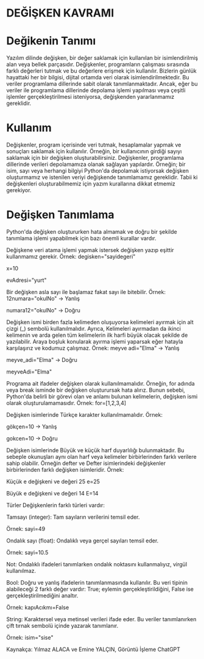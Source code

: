 # DEĞİŞKEN KAVRAMI
# Değikenin Tanımı
Yazılım dilinde değişken, bir değer saklamak için kullanılan bir isimlendirilmiş alan veya bellek parçasıdır. Değişkenler, programların çalışması sırasında farklı değerleri tutmak ve bu değerlere erişmek için kullanılır. Bizlerin günlük hayattaki her bir bilgisi, dijital ortamda veri olarak isimlendirilmektedir. Bu veriler programlama dillerinde sabit olarak tanımlanmaktadır. Ancak, eğer bu veriler ile programlama dillerinde depolama işlemi yapılması veya çeşitli işlemler gerçekleştirilmesi isteniyorsa, değişkenden yararlanmamız gereklidir.

# Kullanım
Değişkenler, program içerisinde veri tutmak, hesaplamalar yapmak ve sonuçları saklamak için kullanılır. Örneğin, bir kullanıcının girdiği sayıyı saklamak için bir değişken oluşturabilirsiniz. Değişkenler, programlama dillerinde verileri depolamamıza olanak sağlayan yapılardır. Örneğin; bir isim, sayı veya herhangi bilgiyi Python'da depolamak istiyorsak değişken oluşturmamız ve istenilen veriyi değişkende tanımlamamız gereklidir. Tabii ki değişkenleri oluşturabilmemiz için yazım kurallarına dikkat etmemiz gerekiyor.

# Değişken Tanımlama
Python'da değişken oluştururken hata almamak ve doğru bir şekilde tanımlama işlemi yapabilmek için bazı önemli kurallar vardır.

Değişkene veri atama işlemi yapmak istersek değişken yazıp eşittir kullanmamız gerekir.
Örnek: degisken="sayidegeri"

x=10

evAdresi="yurt"

Bir değişken asla sayı ile başlamaz fakat sayı ile bitebilir.
Örnek: 12numara="okulNo" -> Yanlış

numara12="okulNo" -> Doğru

Değişken ismi birden fazla kelimeden oluşuyorsa kelimeleri ayırmak için alt çizgi (_) sembolü kullanılmalıdır. Ayrıca, Kelimeleri ayırmadan da ikinci kelimenin ve arda gelen tüm kelimelerin ilk harfi büyük olacak şekilde de yazılabilir. Araya boşluk konularak ayırma işlemi yaparsak eğer hatayla karşılaşırız ve kodumuz çalışmaz.
Örnek: meyve adi="Elma" -> Yanlış

meyve_adi="Elma" -> Doğru

meyveAdi="Elma"

Programa ait ifadeler değişken olarak kullanılmamalıdır. Örneğin, for adında veya break isminde bir değişken oluşturursak hata alırız. Bunun sebebi, Python'da belirli bir görevi olan ve anlamı bulunan kelimelerin, değişken ismi olarak oluşturulamamasıdır.
Örnek: for=[1,2,3,4]

Değişken isimlerinde Türkçe karakter kullanılmamalıdır.
Örnek:

gökçen=10 -> Yanlış

gokcen=10 -> Doğru

Değişken isimlerinde Büyük ve küçük harf duyarlılığı bulunmaktadır. Bu sebeple okunuşları aynı olan harf veya kelimeler birbirlerinden farklı verilere sahip olabilir. Örneğin defter ve Defter isimlerindeki değişkenler birbirlerinden farklı değişken isimleridir.
Örnek:

Küçük e değişkeni ve değeri 25 e=25

Büyük e değişkeni ve değeri 14 E=14

Türler
Değişkenlerin farklı türleri vardır:

Tamsayı (integer): Tam sayıların verilerini temsil eder.

Örnek: sayi=49

Ondalık sayı (float): Ondalıklı veya gerçel sayıları temsil eder.

Örnek: sayi=10.5

Not: Ondalıklı ifadeleri tanımlarken ondalık noktasını kullanmalıyız, virgül kullanılmaz.

Bool: Doğru ve yanlış ifadelerin tanımlanmasında kullanılır. Bu veri tipinin alabileceği 2 farklı değer vardır: True; eylemin gerçekleştirildiğini, False ise gerçekleştirilmediğini analtır.

Örnek: kapıAcıkmı=False

String: Karaktersel veya metinsel verileri ifade eder. Bu veriler tanımlanırken çift tırnak sembolü içinde yazarak tanımlanır.

Örnek: isim="sise"

Kaynakça: Yılmaz ALACA ve Emine YALÇIN, Görüntü İşleme ChatGPT
